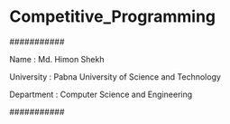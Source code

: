 # Competitive_Programming
###########

Name : Md. Himon Shekh

University : Pabna University of Science and Technology

Department : Computer Science and Engineering


###########
